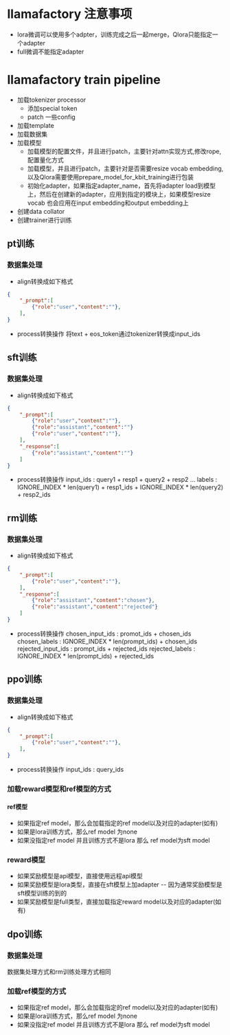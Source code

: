 # llamafactory 注意事项
* lora微调可以使用多个adpter，训练完成之后一起merge，Qlora只能指定一个adapter
* full微调不能指定adapter
  
# llamafactory train pipeline
* 加载tokenizer processor
    * 添加special token
    * patch 一些config
* 加载template
* 加载数据集
* 加载模型
    * 加载模型的配置文件，并且进行patch，主要针对attn实现方式,修改rope,配置量化方式
    * 加载模型，并且进行patch，主要针对是否需要resize vocab embedding,以及Qlora需要使用prepare_model_for_kbit_training进行包装
    * 初始化adapter，如果指定adapter_name，首先将adapter load到模型上，然后在创建新的adapter，应用到指定的模块上，如果模型resize vocab 也会应用在input embedding和output embedding上
* 创建data collator
* 创建trainer进行训练

## pt训练
### 数据集处理
* align转换成如下格式
```json
{
    "_prompt":[
        {"role":"user","content":""},
    ],
}
```
* process转换操作
将text + eos_token通过tokenizer转换成input_ids 

## sft训练
### 数据集处理
* align转换成如下格式
```json
{
    "_prompt":[
        {"role":"user","content":""},
        {"role":"assistant","content":""}
        {"role":"user","content":""},
    ],
    "_response":[
        {"role":"assistant","content":""}
    ]
}
```
* process转换操作
input_ids : query1 + resp1 + query2 + resp2 ...
labels :    IGNORE_INDEX * len(query1) + resp1_ids + IGNORE_INDEX * len(query2) + resp2_ids

## rm训练
### 数据集处理
* align转换成如下格式
```json
{
    "_prompt":[
        {"role":"user","content":""},
    ],
    "_response":[
        {"role":"assistant","content":"chosen"},
        {"role":"assistant","content":"rejected"}
    ]
}
```
* process转换操作
chosen_input_ids : promot_ids + chosen_ids 
chosen_labels : IGNORE_INDEX * len(prompt_ids) + chosen_ids
rejected_input_ids : prompt_ids + rejected_ids
rejected_labels : IGNORE_INDEX * len(prompt_ids) + rejected_ids

## ppo训练
### 数据集处理
* align转换成如下格式
```json
{
    "_prompt":[
        {"role":"user","content":""},
    ],
}
```
* process转换操作
input_ids : query_ids

### 加载reward模型和ref模型的方式
#### ref模型
* 如果指定ref model，那么会加载指定的ref model以及对应的adapter(如有)
* 如果是lora训练方式，那么ref model 为none
* 如果没指定ref model 并且训练方式不是lora 那么 ref model为sft model
### reward模型
* 如果奖励模型是api模型，直接使用远程api模型
* 如果奖励模型是lora类型，直接在sft模型上加adapter -- 因为通常奖励模型是sft模型训练的到的
* 如果奖励模型是full类型，直接加载指定reward model以及对应的adapter(如有)

## dpo训练
### 数据集处理
数据集处理方式和rm训练处理方式相同
### 加载ref模型的方式
* 如果指定ref model，那么会加载指定的ref model以及对应的adapter(如有)
* 如果是lora训练方式，那么ref model 为none
* 如果没指定ref model 并且训练方式不是lora 那么 ref model为sft model